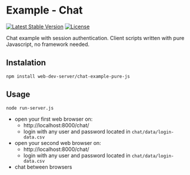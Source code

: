 # Example - Chat

[![Latest Stable Version](https://img.shields.io/badge/Stable-v1.1.0-brightgreen.svg?style=plastic)](https://github.com/web-dev-server/example-chat/releases)
[![License](https://img.shields.io/badge/Licence-BSD-brightgreen.svg?style=plastic)](https://github.com/web-dev-server/chat-example-pure-js/blob/master/LICENCE.md)

Chat example with session authentication. Client scripts written with pure Javascript, no framework needed.

## Instalation
```shell
npm install web-dev-server/chat-example-pure-js
```

## Usage
```shell
node run-server.js
```
- open your first web browser on:
  - http://localhost:8000/chat/
  - login with any user and password located in `chat/data/login-data.csv`
- open your second web browser on:
  - http://localhost:8000/chat/
  - login with any user and password located in `chat/data/login-data.csv`
- chat between browsers
